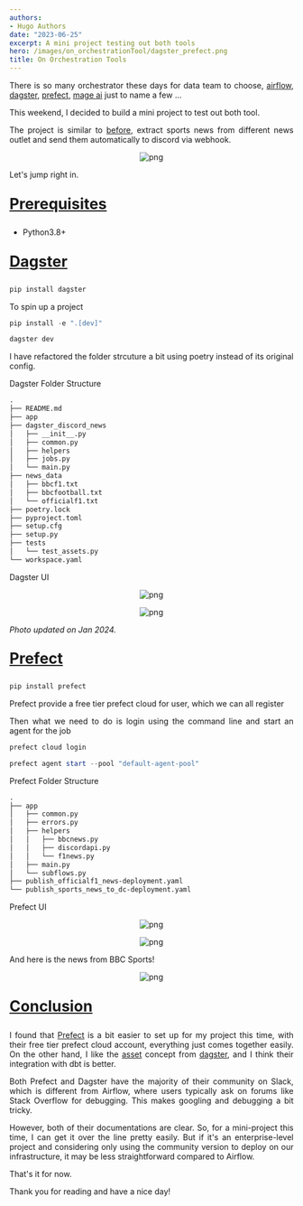 ```yaml
---
authors:
- Hugo Authors
date: "2023-06-25"
excerpt: A mini project testing out both tools
hero: /images/on_orchestrationTool/dagster_prefect.png
title: On Orchestration Tools
---
```


<div style="text-align: justify">

There is so many orchestrator these days for data team to choose, [airflow](https://airflow.apache.org/), [dagster](https://www.dagster.io/), [prefect](https://www.prefect.io/), [mage ai](https://www.mage.ai/) just to name a few ...

This weekend, I decided to build a mini project to test out both tool.

The project is similar to [before](https://fishwongy.github.io/post/20220610_gcf/), extract sports news from different news outlet and send them automatically to discord via webhook.


<p align="center">
<img alt = 'png' src='/images/on_orchestrationTool/dagster_prefect_workflow.png'/>
</p>

Let's jump right in.

<u><b>
    <p style="font-size:20pt ">
      Prerequisites
    </p>
</b></u>

- Python3.8+

<u><b>
    <p style="font-size:20pt ">
      Dagster
    </p>
</b></u>

```powershell
pip install dagster
```

To spin up a project

```powershell
pip install -e ".[dev]"

dagster dev
```

I have refactored the folder strcuture a bit using poetry instead of its original config.

Dagster Folder Structure
```md
.
├── README.md
├── app
├── dagster_discord_news
│   ├── __init__.py
│   ├── common.py
│   ├── helpers
│   ├── jobs.py
│   └── main.py
├── news_data
│   ├── bbcf1.txt
│   ├── bbcfootball.txt
│   └── officialf1.txt
├── poetry.lock
├── pyproject.toml
├── setup.cfg
├── setup.py
├── tests
│   └── test_assets.py
└── workspace.yaml

```

Dagster UI

<p align="center">
<img alt = 'png' src='/images/on_orchestrationTool/dagster_ui1.png'/>
</p>


<p align="center">
<img alt = 'png' src='/images/on_orchestrationTool/dagster_ui2.png'/>
</p>


_Photo updated on Jan 2024._

<u><b>
    <p style="font-size:20pt ">
      Prefect
    </p>
</b></u>


```powershell
pip install prefect
```

Prefect provide a free tier prefect cloud for user, which we can all register

Then what we need to do is login using the command line and start an agent for the job

```powershell
prefect cloud login

prefect agent start --pool "default-agent-pool"
```


Prefect Folder Structure
```md
.
├── app
│   ├── common.py
│   ├── errors.py
│   ├── helpers
│   │   ├── bbcnews.py
│   │   ├── discordapi.py
│   │   └── f1news.py
│   ├── main.py
│   └── subflows.py
├── publish_officialf1_news-deployment.yaml
└── publish_sports_news_to_dc-deployment.yaml

```

Prefect UI

<p align="center">
<img alt = 'png' src='/images/on_orchestrationTool/prefect_ui1.png'/>
</p>


<p align="center">
<img alt = 'png' src='/images/on_orchestrationTool/prefect_ui2.png'/>
</p>


And here is the news from BBC Sports!
<p align="center">
<img alt = 'png' src='/images/on_orchestrationTool/orchestrator_example.png'/>
</p>


<u><b>
    <p style="font-size:20pt ">
      Conclusion
    </p>
</b></u>


I found that [Prefect](https://www.prefect.io/) is a bit easier to set up for my project this time, with their free tier prefect cloud account, everything just comes together easily.
On the other hand, I like the [asset](https://docs.dagster.io/concepts/assets/software-defined-assets) concept from [dagster](https://dagster.io/), and I think their integration with dbt is better. 

Both Prefect and Dagster have the majority of their community on Slack, which is different from Airflow, where users typically ask on forums like Stack Overflow for debugging. This makes googling and debugging a bit tricky. 

However, both of their documentations are clear. So, for a mini-project this time, I can get it over the line pretty easily. But if it's an enterprise-level project and considering only using the community version to deploy on our infrastructure, it may be less straightforward compared to Airflow.


That's it for now. 

Thank you for reading and have a nice day!

